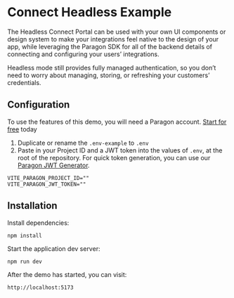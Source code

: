 # Connect Headless Example

The Headless Connect Portal can be used with your own UI components or design system to make your integrations feel native to the design of your app, while leveraging the Paragon SDK for all of the backend details of connecting and configuring your users’ integrations.

Headless mode still provides fully managed authentication, so you don’t need to worry about managing, storing, or refreshing your customers’ credentials.

## Configuration

To use the features of this demo, you will need a Paragon account. [Start for free](https://dashboard.useparagon.com/signup) today

1. Duplicate or rename the `.env-example` to `.env`
2. Paste in your Project ID and a JWT token into the values of `.env`, at the root of the repository. For quick token generation, you can use our [Paragon JWT Generator](https://jwt.useparagon.com/).

```
VITE_PARAGON_PROJECT_ID=""
VITE_PARAGON_JWT_TOKEN=""
```

## Installation

Install dependencies:

```
npm install
```

Start the application dev server:

```
npm run dev
```

After the demo has started, you can visit:

```
http://localhost:5173
```
